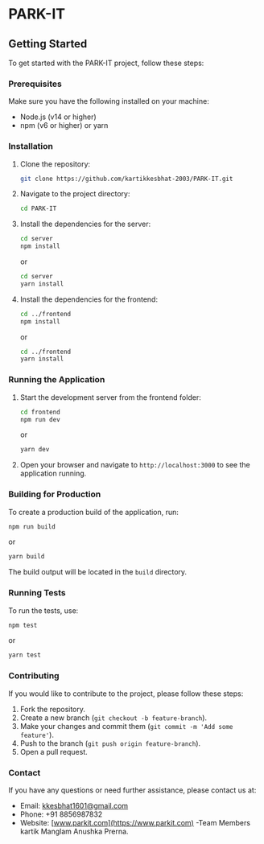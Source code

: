 # PARK-IT

## Getting Started

To get started with the PARK-IT project, follow these steps:

### Prerequisites

Make sure you have the following installed on your machine:

- Node.js (v14 or higher)
- npm (v6 or higher) or yarn

### Installation

1. Clone the repository:

   ```bash
   git clone https://github.com/kartikkesbhat-2003/PARK-IT.git
   ```

2. Navigate to the project directory:

   ```bash
   cd PARK-IT
   ```

3. Install the dependencies for the server:

   ```bash
   cd server
   npm install
   ```

   or

   ```bash
   cd server
   yarn install
   ```

4. Install the dependencies for the frontend:
   ```bash
   cd ../frontend
   npm install
   ```
   or
   ```bash
   cd ../frontend
   yarn install
   ```

### Running the Application

1. Start the development server from the frontend folder:

   ```bash
   cd frontend
   npm run dev
   ```

   or

   ```bash
   yarn dev
   ```

2. Open your browser and navigate to `http://localhost:3000` to see the application running.

### Building for Production

To create a production build of the application, run:

```bash
npm run build
```

or

```bash
yarn build
```

The build output will be located in the `build` directory.

### Running Tests

To run the tests, use:

```bash
npm test
```

or

```bash
yarn test
```

### Contributing

If you would like to contribute to the project, please follow these steps:

1. Fork the repository.
2. Create a new branch (`git checkout -b feature-branch`).
3. Make your changes and commit them (`git commit -m 'Add some feature'`).
4. Push to the branch (`git push origin feature-branch`).
5. Open a pull request.

### Contact

If you have any questions or need further assistance, please contact us at:

- Email: kkesbhat1601@gmail.com
- Phone: +91 8856987832
- Website: [www.parkit.com](https://www.parkit.com)
  -Team Members
  kartik
  Manglam
  Anushka
  Prerna.
